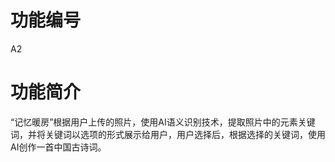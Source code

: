# 功能编号
A2
# 功能简介
“记忆暖房”根据用户上传的照片，使用AI语义识别技术，提取照片中的元素关键词，并将关键词以选项的形式展示给用户，用户选择后，根据选择的关键词，使用AI创作一首中国古诗词。
